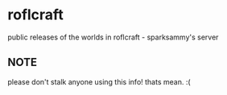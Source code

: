 # roflcraft
public releases of the worlds in roflcraft - sparksammy's server

## NOTE

please don't stalk anyone using this info! thats mean. :(
